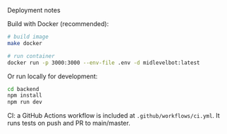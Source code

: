 Deployment notes

Build with Docker (recommended):

```bash
# build image
make docker

# run container
docker run -p 3000:3000 --env-file .env -d midlevelbot:latest
```

Or run locally for development:

```bash
cd backend
npm install
npm run dev
```

CI: a GitHub Actions workflow is included at `.github/workflows/ci.yml`. It runs tests on push and PR to main/master.
